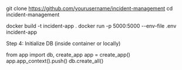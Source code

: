 git clone https://github.com/yourusername/incident-management
cd incident-management

docker build -t incident-app .
docker run -p 5000:5000 --env-file .env incident-app

Step 4: Initialize DB (inside container or locally)

from app import db, create_app
app = create_app()
app.app_context().push()
db.create_all()